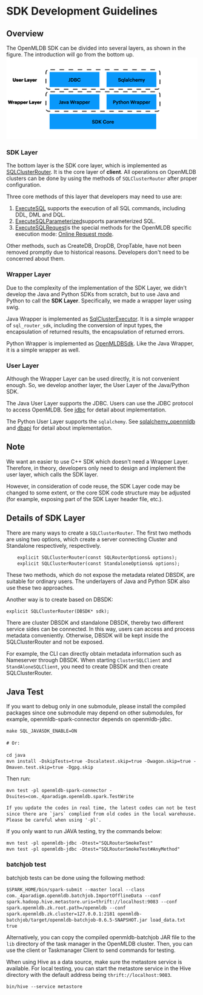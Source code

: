 # SDK Development Guidelines

## Overview

The OpenMLDB SDK can be divided into several layers, as shown in the figure. The introduction will go from the bottom up.
![sdk layers](images/sdk_layers.png)

### SDK Layer
The bottom layer is the SDK core layer, which is implemented as [SQLClusterRouter](https://github.com/4paradigm/OpenMLDB/blob/b6f122798f567adf2bb7766e2c3b81b633ebd231/src/sdk/sql_cluster_router.h#L110). It is the  core layer of **client**. All operations on OpenMLDB clusters can be done by using the methods of `SQLClusterRouter` after proper configuration.

Three core methods of this layer that developers may need to use are:
1. [ExecuteSQL](https://github.com/4paradigm/OpenMLDB/blob/b6f122798f567adf2bb7766e2c3b81b633ebd231/src/sdk/sql_cluster_router.h#L160) supports the execution of all SQL commands, including DDL, DML and DQL.
2. [ExecuteSQLParameterized](https://github.com/4paradigm/OpenMLDB/blob/b6f122798f567adf2bb7766e2c3b81b633ebd231/src/sdk/sql_cluster_router.h#L166)supports parameterized SQL.
3. [ExecuteSQLRequest](https://github.com/4paradigm/OpenMLDB/blob/b6f122798f567adf2bb7766e2c3b81b633ebd231/src/sdk/sql_cluster_router.h#L156)is the special methods for the OpenMLDB specific execution mode: [Online Request mode](../tutorial/modes.md#4-the-online-request-mode).

Other methods, such as CreateDB, DropDB, DropTable, have not been removed promptly due to historical reasons. Developers don't need to be concerned about them.

### Wrapper Layer
Due to the complexity of the implementation of the SDK Layer, we didn't develop the Java and Python SDKs from scratch, but to use Java and Python to call the **SDK Layer**. Specifically, we made a wrapper layer using swig.

Java Wrapper is implemented as [SqlClusterExecutor](https://github.com/4paradigm/OpenMLDB/blob/main/java/openmldb-jdbc/src/main/java/com/_4paradigm/openmldb/sdk/impl/SqlClusterExecutor.java). It is a simple wrapper of `sql_router_sdk`, including the conversion of input types, the encapsulation of returned results, the encapsulation of returned errors.

Python Wrapper is implemented as [OpenMLDBSdk](https://github.com/4paradigm/OpenMLDB/blob/main/python/openmldb_sdk/openmldb/sdk/sdk.py). Like the Java Wrapper, it is a simple wrapper as well.

### User Layer
Although the Wrapper Layer can be used directly, it is not convenient enough. So, we develop another layer, the User Layer of the Java/Python SDK.

The Java User Layer supports the JDBC. Users can use the JDBC protocol to access OpenMLDB. See [jdbc](https://github.com/4paradigm/OpenMLDB/tree/main/java/openmldb-jdbc/src/main/java/com/_4paradigm/openmldb/jdbc) for detail about implementation. 

The Python User Layer supports the `sqlalchemy`. See [sqlalchemy_openmldb](https://github.com/4paradigm/OpenMLDB/blob/main/python/openmldb/sqlalchemy_openmldb) and [dbapi](https://github.com/4paradigm/OpenMLDB/blob/main/python/openmldb/dbapi) for detail about implementation. 

## Note

We want an easier to use C++ SDK which doesn't need a Wrapper Layer.
Therefore, in theory, developers only need to design and implement the user layer, which calls the SDK layer.

However, in consideration of code reuse, the SDK Layer code may be changed to some extent, or the core SDK code structure may be adjusted (for example, exposing part of the SDK Layer header file, etc.).

## Details of SDK Layer 

There are many ways to create a `SQLClusterRouter`.
The first two methods are using two options, which create a server connecting Cluster and Standalone respectively, respectively.
```
    explicit SQLClusterRouter(const SQLRouterOptions& options);
    explicit SQLClusterRouter(const StandaloneOptions& options);
```
These two methods, which do not expose the metadata related DBSDK, are suitable for ordinary users. The underlayers of Java and Python SDK also use these two approaches.

Another way is to create based on DBSDK:
```
explicit SQLClusterRouter(DBSDK* sdk);
```
There are cluster DBSDK and standalone DBSDK, thereby two different service sides can be connected.
In this way, users can access and process metadata conveniently. Otherwise, DBSDK will be kept inside the SQLClusterRouter and not be exposed.

For example, the CLI can directly obtain metadata information such as Nameserver through DBSDK. When starting `ClusterSQLClient` and `StandAloneSQLClient`, you need to create DBSDK and then create SQLClusterRouter. 

## Java Test

If you want to debug only in one submodule, please install the compiled packages since one submodule may depend on other submodules, for example, openmldb-spark-connector depends on openmldb-jdbc.
```
make SQL_JAVASDK_ENABLE=ON

# Or:

cd java
mvn install -DskipTests=true -Dscalatest.skip=true -Dwagon.skip=true -Dmaven.test.skip=true -Dgpg.skip
```

Then run:

```
mvn test -pl openmldb-spark-connector -Dsuites=com._4paradigm.openmldb.spark.TestWrite
```

```{warning}
If you update the codes in real time, the latest codes can not be test since there are `jars` complied from old codes in the local warehouse.
Please be careful when using '-pl'.
```

If you only want to run JAVA testing, try the commands below:
```
mvn test -pl openmldb-jdbc -Dtest="SQLRouterSmokeTest"
mvn test -pl openmldb-jdbc -Dtest="SQLRouterSmokeTest#AnyMethod"
```

### batchjob test

batchjob tests can be done using the following method:
```
$SPARK_HOME/bin/spark-submit --master local --class com._4paradigm.openmldb.batchjob.ImportOfflineData --conf spark.hadoop.hive.metastore.uris=thrift://localhost:9083 --conf spark.openmldb.zk.root.path=/openmldb --conf spark.openmldb.zk.cluster=127.0.0.1:2181 openmldb-batchjob/target/openmldb-batchjob-0.6.5-SNAPSHOT.jar load_data.txt true
```

Alternatively, you can copy the compiled openmldb-batchjob JAR file to the `lib` directory of the task manager in the OpenMLDB cluster. Then, you can use the client or Taskmanager Client to send commands for testing.

When using Hive as a data source, make sure the metastore service is available. For local testing, you can start the metastore service in the Hive directory with the default address being `thrift://localhost:9083`.
```
bin/hive --service metastore
```
